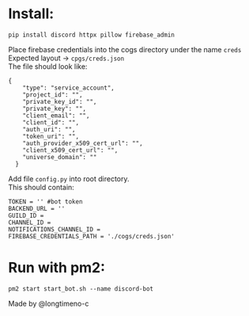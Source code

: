 # Install:
```
pip install discord httpx pillow firebase_admin
```

Place firebase credentials into the cogs directory under the name `creds` <br />
Expected layout -> `cpgs/creds.json` <br />
The file should look like: <br />
```
{
    "type": "service_account",
    "project_id": "",
    "private_key_id": "",
    "private_key": "",
    "client_email": "",
    "client_id": "",
    "auth_uri": "",
    "token_uri": "",
    "auth_provider_x509_cert_url": "",
    "client_x509_cert_url": "",
    "universe_domain": ""
  }
```
Add file `config.py` into root directory. <br />
This should contain: <br />
```
TOKEN = '' #bot token
BACKEND_URL = ''
GUILD_ID = 
CHANNEL_ID = 
NOTIFICATIONS_CHANNEL_ID = 
FIREBASE_CREDENTIALS_PATH = './cogs/creds.json'
```

# Run with pm2:
```
pm2 start start_bot.sh --name discord-bot
```

Made by @longtimeno-c
